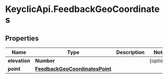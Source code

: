 # KeyclicApi.FeedbackGeoCoordinates

## Properties
Name | Type | Description | Notes
------------ | ------------- | ------------- | -------------
**elevation** | **Number** |  | [optional] 
**point** | [**FeedbackGeoCoordinatesPoint**](FeedbackGeoCoordinatesPoint.md) |  | 


